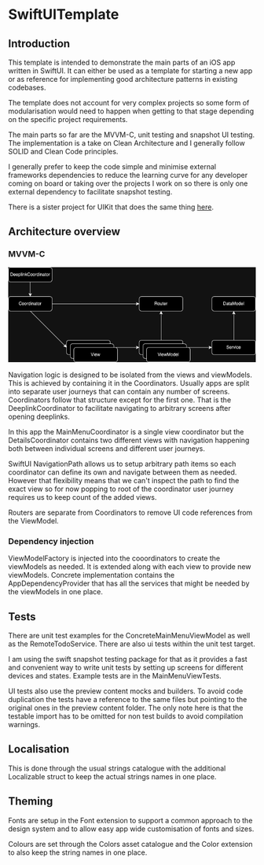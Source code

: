 # SwiftUITemplate

## Introduction

This template is intended to demonstrate the main parts of an iOS app written in SwiftUI. It can either be used as a template for starting a new app or as reference for implementing good architecture patterns in existing codebases.

The template does not account for very complex projects so some form of modularisation would need to happen when getting to that stage depending on the specific project requirements.

The main parts so far are the MVVM-C, unit testing and snapshot UI testing. The implementation is a take on Clean Architecture and I generally follow SOLID and Clean Code principles.

I generally prefer to keep the code simple and minimise external frameworks dependencies to reduce the learning curve for any developer coming on board or taking over the projects I work on so there is only one external dependency to facilitate snapshot testing.

There is a sister project for UIKit that does the same thing [here](https://github.com/igorest7/UIKitTemplate). 

## Architecture overview

### MVVM-C

![Diagram](Template%20architecture.png)

Navigation logic is designed to be isolated from the views and viewModels. This is achieved by containing it in the Coordinators. Usually apps are split into separate user journeys that can contain any number of screens. Coordinators follow that structure except for the first one. That is the DeeplinkCoordinator to facilitate navigating to arbitrary screens after opening deeplinks. 

In this app the MainMenuCoordinator is a single view coordinator but the DetailsCoordinator contains two different views with navigation happening both between individual screens and different user journeys.

SwiftUI NavigationPath allows us to setup arbitrary path items so each coordinator can define its own and navigate between them as needed. However that flexibility means that we can't inspect the path to find the exact view so for now popping to root of the coordinator user journey requires us to keep count of the added views.

Routers are separate from Coordinators to remove UI code references from the ViewModel.

### Dependency injection

ViewModelFactory is injected into the cooordinators to create the viewModels as needed. It is extended along with each view to provide new viewModels. Concrete implementation contains the AppDependencyProvider that has all the services that might be needed by the viewModels in one place.

## Tests

There are unit test examples for the ConcreteMainMenuViewModel as well as the RemoteTodoService. There are also ui tests within the unit test target. 

I am using the swift snapshot testing package for that as it provides a fast and convenient way to write unit tests by setting up screens for different devices and states. Example tests are in the MainMenuViewTests.

UI tests also use the preview content mocks and builders. To avoid code duplication the tests have a reference to the same files but pointing to the original ones in the preview content folder. The only note here is that the testable import has to be omitted for non test builds to avoid compilation warnings.

## Localisation

This is done through the usual strings catalogue with the additional Localizable struct to keep the actual strings names in one place.

## Theming

Fonts are setup in the Font extension to support a common approach to the design system and to allow easy app wide customisation of fonts and sizes.

Colours are set through the Colors asset catalogue and the Color extension to also keep the string names in one place. 
